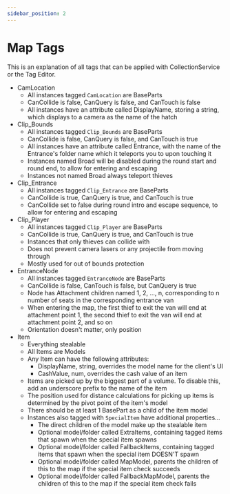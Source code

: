 ```yaml
---
sidebar_position: 2
---
```


# Map Tags

This is an explanation of all tags that can be applied with CollectionService or the Tag Editor.

- CamLocation
    - All instances tagged `CamLocation` are BaseParts
    - CanCollide is false, CanQuery is false, and CanTouch is false
	- All instances have an attribute called DisplayName, storing a string, which displays to a camera as the name of the hatch
- Clip_Bounds
    - All instances tagged `Clip_Bounds` are BaseParts
    - CanCollide is false, CanQuery is false, and CanTouch is true
    - All instances have an attribute called Entrance, with the name of the Entrance's folder name which it teleports you to upon touching it
    - Instances named Broad will be disabled during the round start and round end, to allow for entering and escaping
    - Instances not named Broad always teleport thieves
- Clip_Entrance
    - All instances tagged `Clip_Entrance` are BaseParts
    - CanCollide is true, CanQuery is true, and CanTouch is true
    - CanCollide set to false during round intro and escape sequence, to allow for entering and escaping
- Clip_Player
    - All instances tagged `Clip_Player` are BaseParts
    - CanCollide is true, CanQuery is true, and CanTouch is true
    - Instances that only thieves can collide with
    - Does not prevent camera lasers or any projectile from moving through
    - Mostly used for out of bounds protection
- EntranceNode
	- All instances tagged `EntranceNode` are BaseParts
	- CanCollide is false, CanTouch is false, but CanQuery is true
	- Node has Attachment children named 1, 2, ..., n, corresponding to n number of seats in the corresponding entrance van
	- When entering the map, the first thief to exit the van will end at attachment point 1, the second thief to exit the van will end at attachment point 2, and so on
	- Orientation doesn't matter, only position
- Item
    - Everything stealable
    - All Items are Models
    - Any Item can have the following attributes:
        - DisplayName, string, overrides the model name for the client's UI
        - CashValue, num, overrides the cash value of an item
    - Items are picked up by the biggest part of a volume. To disable this, add an underscore prefix to the name of the item
    - The position used for distance calculations for picking up items is determined by the pivot point of the item's model
    - There should be at least 1 BasePart as a child of the item model
    - Instances also tagged with `SpecialItem` have additional properties...
		- The direct children of the model make up the stealable item
		- Optional model/folder called ExtraItems, containing tagged items that spawn when the special item spawns
		- Optional model/folder called FallbackItems, containing tagged items that spawn when the special item DOESN'T spawn
		- Optional model/folder called MapModel, parents the children of this to the map if the special item check succeeds
		- Optional model/folder called FallbackMapModel, parents the children of this to the map if the special item check fails